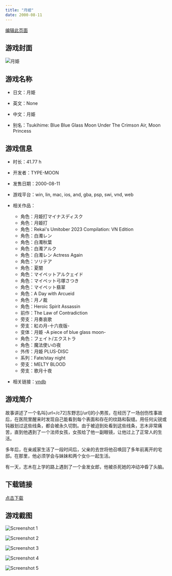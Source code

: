 ```yaml
---
title: "月姫"
date: 2000-08-11
---
```

[编辑此页面](https://github.com/ACG-3/ADV3-source/blob/main/source/_posts/%E6%9C%88%E5%A7%AB.md)

## 游戏封面

![月姫](https%3A//pan.timero.xyz/onedrive/img_lib_001/%E6%9C%88%E5%A7%AB_cover.avif)


## 游戏名称

- 日文：月姫
- 英文：None
- 中文：月姫

- 别名：Tsukihime: Blue Blue Glass Moon Under The Crimson Air, Moon Princess


## 游戏信息

- 时长：41.77 h
- 开发者：TYPE-MOON
- 发售日期：2000-08-11
- 游戏平台：win, lin, mac, ios, and, gba, psp, swi, vnd, web
- 相关作品：
   - 角色：月姫打マイナスディスク
   - 角色：月姫打
   - 角色：Rekai's Umitober 2023 Compilation: VN Edition
   - 角色：白濁レン
   - 角色：白濁秋葉
   - 角色：白濁アルク
   - 角色：白濁レン Actress Again
   - 角色：ソリテア
   - 角色：夏闇
   - 角色：マイペットアルクェイド
   - 角色：マイペット弓塚さつき
   - 角色：マイペット翡翠
   - 角色：A Day with Arcueid
   - 角色：月ノ裁
   - 角色：Heroic Spirit Assassin
   - 前作：The Law of Contradiction
   - 旁支：月奏哀歌
   - 旁支：紅の月-十六夜版-
   - 变体：月姫 -A piece of blue glass moon-
   - 角色：フェイト/エクストラ
   - 角色：魔法使いの夜
   - 外传：月姫 PLUS-DISC
   - 系列：Fate/stay night
   - 旁支：MELTY BLOOD
   - 旁支：歌月十夜

- 相关链接：[vndb](https://vndb.org/v7)


## 游戏简介

故事讲述了一个名叫[url=/c72]东野志[/url]的小男孩，在经历了一场创伤性事故后，在医院里醒来时发现自己能看到每个表面和存在的纹路和裂缝。用任何尖锐或钝器划过这些线条，都会被永久切割。由于被迫到处看到这些线条，志木非常痛苦，直到他遇到了一个法师女孩，女孩给了他一副眼镜，让他过上了正常人的生活。

多年后，在亲戚家生活了一段时间后，父亲的去世将他召唤回了多年前离开的宅邸。在那里，他必须学会与妹妹和两个女仆一起生活。

有一天，志木在上学的路上遇到了一个金发女郎，他被杀死她的冲动冲昏了头脑。


## 下载链接

[点击下载](https://pan.timero.xyz/onedrive/adv_lib_001/%E6%9C%88%E5%A7%AB)


## 游戏截图


![Screenshot 1](https%3A//pan.timero.xyz/onedrive/img_lib_001/%E6%9C%88%E5%A7%AB_Screenshot_1.avif)

![Screenshot 2](https%3A//pan.timero.xyz/onedrive/img_lib_001/%E6%9C%88%E5%A7%AB_Screenshot_2.avif)

![Screenshot 3](https%3A//pan.timero.xyz/onedrive/img_lib_001/%E6%9C%88%E5%A7%AB_Screenshot_3.avif)

![Screenshot 4](https%3A//pan.timero.xyz/onedrive/img_lib_001/%E6%9C%88%E5%A7%AB_Screenshot_4.avif)

![Screenshot 5](https%3A//pan.timero.xyz/onedrive/img_lib_001/%E6%9C%88%E5%A7%AB_Screenshot_5.avif)

